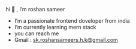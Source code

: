 hi 👋 , I’m roshan sameer
- I’m a passionate frontend doveloper from india
- I’m currently learning mern stack
- you can reach me
 -  Gmail : sk.roshansameers.h.k@gmail.com
   


<!---
Tobi0203/Tobi0203 is a ✨ special ✨ repository because its `README.md` (this file) appears on your GitHub profile.
You can click the Preview link to take a look at your changes.
--->
